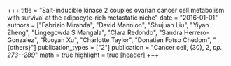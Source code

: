 +++
title = "Salt-inducible kinase 2 couples ovarian cancer cell metabolism with survival at the adipocyte-rich metastatic niche"
date = "2016-01-01"
authors = ["Fabrizio Miranda", "David Mannion", "Shujuan Liu", "Yiyan Zheng", "Lingegowda S Mangala", "Clara Redondo", "Sandra Herrero-Gonzalez", "Ruoyan Xu", "Charlotte Taylor", "Donatien Fotso Chedom", "{others}"]
publication_types = ["2"]
publication = "Cancer cell, (30), 2, _pp. 273--289_"
math = true
highlight = true
[header]
+++
